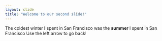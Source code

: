```yaml
---
layout: slide
title: "Welcome to our second slide!"
---
```

The coldest winter I spent in San Francisco was the **summer** I spent in San Francisco
Use the left arrow to go back!
